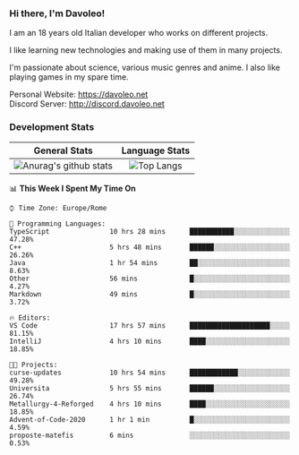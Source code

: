 ### Hi there, I'm Davoleo!

I am an 18 years old Italian developer who works on different projects.

I like learning new technologies and making use of them in many projects.

I'm passionate about science, various music genres and anime.
I also like playing games in my spare time.

Personal Website: https://davoleo.net <br>
Discord Server: http://discord.davoleo.net

### Development Stats

General Stats             |  Language Stats
:-------------------------:|:-------------------------:
![Anurag's github stats](https://github-readme-stats.vercel.app/api?username=Davoleo&count_private=true&show_icons=true&theme=tokyonight)  |  ![Top Langs](https://github-readme-stats.vercel.app/api/top-langs/?username=Davoleo&theme=tokyonight&layout=compact)



<!--START_SECTION:waka-->
📊 **This Week I Spent My Time On** 

```text
⌚︎ Time Zone: Europe/Rome

💬 Programming Languages: 
TypeScript               10 hrs 28 mins      ███████████░░░░░░░░░░░░░░   47.28% 
C++                      5 hrs 48 mins       ██████░░░░░░░░░░░░░░░░░░░   26.26% 
Java                     1 hr 54 mins        ██░░░░░░░░░░░░░░░░░░░░░░░   8.63% 
Other                    56 mins             █░░░░░░░░░░░░░░░░░░░░░░░░   4.27% 
Markdown                 49 mins             █░░░░░░░░░░░░░░░░░░░░░░░░   3.72%

🔥 Editors: 
VS Code                  17 hrs 57 mins      ████████████████████░░░░░   81.15% 
IntelliJ                 4 hrs 10 mins       ████░░░░░░░░░░░░░░░░░░░░░   18.85%

🐱‍💻 Projects: 
curse-updates            10 hrs 54 mins      ████████████░░░░░░░░░░░░░   49.28% 
Universita               5 hrs 55 mins       ██████░░░░░░░░░░░░░░░░░░░   26.74% 
Metallurgy-4-Reforged    4 hrs 10 mins       ████░░░░░░░░░░░░░░░░░░░░░   18.85% 
Advent-of-Code-2020      1 hr 1 min          █░░░░░░░░░░░░░░░░░░░░░░░░   4.59% 
proposte-matefis         6 mins              ░░░░░░░░░░░░░░░░░░░░░░░░░   0.53%

```


<!--END_SECTION:waka-->

<!--
**Davoleo/Davoleo** is a ✨ _special_ ✨ repository because its `README.md` (this file) appears on your GitHub profile.

https://gist.github.com/Davoleo/43516c64c8169e24dc2571c34713863b

Here are some ideas to get you started:

- 🔭 I’m currently working on ...
- 🌱 I’m currently learning ...
- 👯 I’m looking to collaborate on ...
- 🤔 I’m looking for help with ...
- 💬 Ask me about ...
- 📫 How to reach me: ...
- 😄 Pronouns: ...
- ⚡ Fun fact: ...
-->
